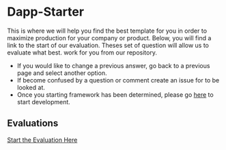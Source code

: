 # Dapp-Starter

This is where we will help you find the best template for you in order to maximize production for your company or product. Below, you will find a link to the start of our evaluation. Theses set of question will allow us to evaluate what best. work for you from our repository. 

* If you would like to change a previous answer, go back to a previous page and select another option.
* If become confused by a question or comment create an issue for to be looked at.
* Once you starting framework has been determined, please go [here](https://github.com/SageJames/Web3-Hub/blob/main/Pipeline) to start development.

## Evaluations

[Start the Evaluation Here](https://github.com/SageJames/Web3-Hub/tree/main/Dapp-Starter/Evaluation/questions)


